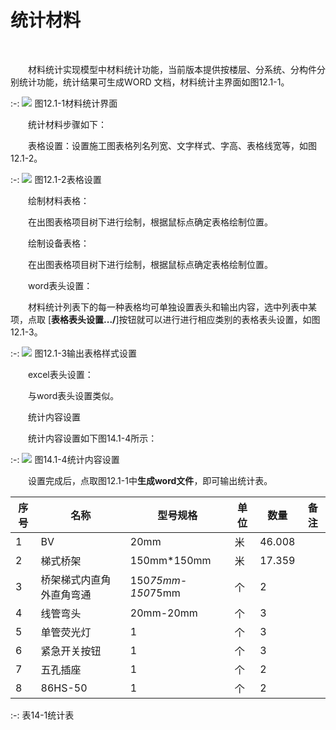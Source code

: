 # 统计材料
<br/>

&emsp;&emsp;材料统计实现模型中材料统计功能，当前版本提供按楼层、分系统、分构件分别统计功能，统计结果可生成WORD 文档，材料统计主界面如图12.1\-1。


:-: ![](images/633.png)
图12.1\-1材料统计界面

&emsp;&emsp;统计材料步骤如下：

&emsp;&emsp;表格设置：设置施工图表格列名列宽、文字样式、字高、表格线宽等，如图12.1\-2。


:-: ![](images/634.png)
图12.1\-2表格设置

&emsp;&emsp;绘制材料表格：

&emsp;&emsp;在出图表格项目树下进行绘制，根据鼠标点确定表格绘制位置。

&emsp;&emsp;绘制设备表格：

&emsp;&emsp;在出图表格项目树下进行绘制，根据鼠标点确定表格绘制位置。

&emsp;&emsp;word表头设置：

&emsp;&emsp;材料统计列表下的每一种表格均可单独设置表头和输出内容，选中列表中某项，点取
[**表格表头设置.../**]按钮就可以进行进行相应类别的表格表头设置，如图12.1\-3。

:-: ![](images/635.png)
图12.1\-3输出表格样式设置

&emsp;&emsp;excel表头设置：

&emsp;&emsp;与word表头设置类似。

&emsp;&emsp;统计内容设置

&emsp;&emsp;统计内容设置如下图14.1-4所示：


:-: ![](images/636.png)
图14.1-4统计内容设置

&emsp;&emsp;设置完成后，点取图12.1\-1中**生成word文件**，即可输出统计表。

|  序号   |   名称  |   型号规格  | 单位    |    数量 |  备注   |
| --- | --- | --- | --- | --- | --- |
| 1    |  BV   |   20mm  | 米    | 46.008    |     |
|  2   |   梯式桥架  |  150mm*150mm   |  米   | 17.359    |     |
| 3    | 桥架梯式内直角外直角弯通    |150*75mm-150*75mm     |   个  |  2   |     |
| 4    | 线管弯头    | 20mm-20mm    |   个  |  3   |     |
| 5    | 单管荧光灯    |   1  |  个   |    3 |     |
| 6    |    紧急开关按钮 |   1  |   个  |  3   |     |
| 7    |   五孔插座  |  1   |   个  |  2   |     |
| 8    |  86HS-50   |   1  |    个 |   2  |     |

:-: 表14-1统计表